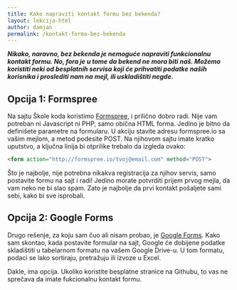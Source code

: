 ```yaml
---
title: Kako napraviti kontakt formu bez bekenda?
layout: lekcija-html
author: damjan
permalink: /kontakt-forma-bez-bekenda
---
```


***Nikako, naravno, bez bekenda je nemoguće napraviti funkcionalnu kontakt formu. No, fora je u tome da bekend ne mora biti naš. Možemo koristiti neki od besplatnih servisa koji će prihvatiti podatke naših korisnika i proslediti nam na mejl, ili uskladištiti negde.***

## Opcija 1: Formspree

Na sajtu Škole koda koristimo [Formspree](http://formspree.io), i prilično dobro radi. Nije vam potreban ni Javascript ni PHP, samo obična HTML forma. Jedino je bitno da definišete parametre na formularu. U akciju stavite adresu formspree.io sa vašim mejlom, a metod podesite POST. Na njihovom sajtu imate kratko uputstvo, a ključna linija bi otprilike trebalo da izgleda ovako:

```html
<form action="http://formspree.io/tvoj@email.com" method="POST">
```

Što je najbolje, nije potrebna nikakva registracija za njihov servis, samo postavite formu na sajt i radi! Jedino morate potvrditi prijem prvog mejla, da vam neko ne bi slao spam. Zato je najbolje da prvi kontakt pošaljete sami sebi, kako bi sve isprobali.

## Opcija 2: Google Forms

Drugo rešenje, za koju sam čuo ali nisam probao, je [Google Forms](https://www.google.com/forms/about/). Kako sam skontao, kada postavite formular na sajt, Google će dobijene podatke skladištiti u tabelarnom formatu na vašem Google Drive-u. U tom formatu, podaci se lako sortiraju, pretražuju ili izvoze u Excel.

Dakle, ima opcija. Ukoliko koristite besplatne stranice na Githubu, to vas ne sprečava da imate fukcionalnu kontakt formu.
